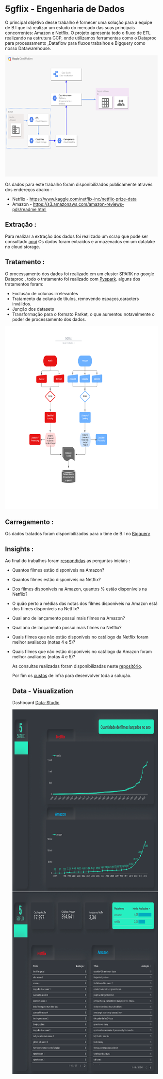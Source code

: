 # 5gflix - Engenharia de Dados

O principal objetivo desse trabalho é fornecer uma solução para a equipe de B.I que irá realizar um estudo do mercado das suas principais concorrentes:
Amazon e Netflix.
O projeto apresenta todo o fluxo de ETL realizando na estrutura GCP, onde utilizamos ferramentas como o Dataproc para processamento ,Dataflow para fluxos 
trabalhos e Bigquery como nosso Datawarehouse.

<p align=center>
  <img src="https://github.com/guisantos13/5gflix/blob/main/workflow/Infra.png" height=400/>
  </p>
<p align=center>


Os dados para este trabalho foram disponibilizados publicamente através dos endereços abaixo :
- Netflix - https://www.kaggle.com/netflix-inc/netflix-prize-data
- Amazon -  https://s3.amazonaws.com/amazon-reviews-pds/readme.html

## Extração :
Para realizar a extração dos dados foi realizado um scrap que pode ser consultado [aqui](https://github.com/guisantos13/5gflix/blob/main/extra%C3%A7%C3%A3o/Scrap_dataproc.ipynb)
Os dados foram extraidos e armazenados em um datalake no cloud storage.

## Tratamento : 
O processamento dos dados foi realizado em um cluster SPARK no google Dataproc , todo o tratamento foi realizado com [Pyspark](https://github.com/guisantos13/5gflix/blob/main/transforma%C3%A7%C3%A3o_carregamento/Transforma%C3%A7%C3%A3o.ipynb).
alguns dos tratamentos foram:
- Exclusão de colunas irrelevantes
- Tratamento da coluna de títulos, removendo espaços,caracters inválidos.
- Junção dos datasets
- Transformação para o formato Parket, o que aumentou notavelmente o poder de processamento dos dados.

<p align=center>
  <img src="https://github.com/guisantos13/5gflix/blob/main/workflow/5gflix_diagrama_logico.png" height=600/>
  </p>
<p align=center>
  
   
 ## Carregamento :
  Os dados tratados foram disponibilizados para o time de B.I no [Bigquery](https://github.com/guisantos13/5gflix/tree/main/arquivos_finais_parquet)
  
 ## Insights : 
 Ao final do trabalhos foram [respondidas](https://github.com/guisantos13/5gflix/tree/main/insights) as perguntas iniciais : 
- Quantos filmes estão disponíveis na Amazon?
- Quantos filmes estão disponíveis na Netflix?
- Dos filmes disponíveis na Amazon, quantos % estão disponíveis na Netflix?
- O quão perto a médias das notas dos filmes disponíveis na Amazon está dos filmes
disponíveis na Netflix?
- Qual ano de lançamento possui mais filmes na Amazon?
- Qual ano de lançamento possui mais filmes na Netflix?
- Quais filmes que não estão disponíveis no catálogo da Netflix foram melhor avaliados
(notas 4 e 5)?
- Quais filmes que não estão disponíveis no catálogo da Amazon foram melhor avaliados
(notas 4 e 5)?
  
  As consultas realizadas foram disponibilizadas neste [repositório](https://github.com/guisantos13/5gflix/tree/main/sql-bigquery).
  
  Por fim os [custos](https://github.com/guisantos13/5gflix/blob/main/Relat%C3%B3rios%20%E2%80%93%20Faturamento%20%E2%80%93%205gflix%20%E2%80%93%20Google%20Cloud%20Platform.pdf) de infra para desenvolver toda a solução.
  
  ## Data - Visualization
  
  Dashboard [Data-Studio](https://datastudio.google.com/s/iqTN61tNV7c) 
  
  <div style="display: inline_block">
  <img align="center" alt="Data-studio" height="600" width="800" src="https://github.com/guisantos13/5gflix/blob/d91b5dbfe0a0f9d1679e29b36951b379f31797bb/Dashboard-5gflix-1.png">
  </div>
  <div style="display: inline_block">
  <img align="center" alt="Data-studio" height="600" width="800" src="https://github.com/guisantos13/5gflix/blob/main/Dashboard-5gflix-2.png">
  </div>

